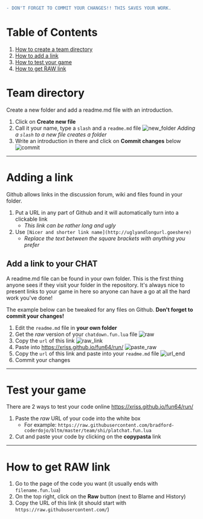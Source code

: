 ```diff
- DON'T FORGET TO COMMIT YOUR CHANGES!! THIS SAVES YOUR WORK.
```

# Table of Contents

1. [How to create a team directory](#team-directory)
2. [How to add a link](#adding-a-link)
3. [How to test your game](#test-your-game)
4. [How to get RAW link](#how-to-get-raw-link)

# Team directory

Create a new folder and add a readme.md file with an introduction.

1. Click on **Create new file**
2. Call it your name, type a ```slash``` and a ```readme.md``` file
    ![new_folder](https://cloud.githubusercontent.com/assets/1515961/24321397/9bf514f4-1143-11e7-81be-2e2d942750db.png)
    *Adding a ```slash``` to a new file creates a folder*
3. Write an introduction in there and click on **Commit changes** below
    ![commit](https://cloud.githubusercontent.com/assets/1515961/24321408/ecb31094-1143-11e7-9580-b64b5d769be7.png)
    
----------

# Adding a link

Github allows links in the discussion forum, wiki and files found in your folder.

1. Put a URL in any part of Github and it will automatically turn into a clickable link
    - _This link can be rather long and ugly_
2. Use ```[Nicer and shorter link name](http://uglyandlongurl.goeshere)```
    - _Replace the text between the square brackets with anything you prefer_


## Add a link to your CHAT

A readme.md file can be found in your own folder. This is the first thing anyone sees if they visit your folder in the repository. It's always nice to present links to your game in here so anyone can have a go at all the hard work you've done!

The example below can be tweaked for any files on Github. **Don't forget to commit your changes!**

1. Edit the ```readme.md``` file in **your own folder**
2. Get the *raw* version of your ```chatdown.fun.lua``` file
    ![raw](https://cloud.githubusercontent.com/assets/1515961/24321744/11d63b78-114c-11e7-870b-e128c4539c75.png)
3. Copy the ```url``` of this link
    ![raw_link](https://cloud.githubusercontent.com/assets/1515961/24321759/49cadffc-114c-11e7-9ccf-8474a01d22d7.png)
4. Paste into https://xriss.github.io/fun64/run/
    ![paste_raw](https://cloud.githubusercontent.com/assets/1515961/24321764/73ae4318-114c-11e7-8855-6507b51a8e55.png)
5. Copy the ```url``` of this link and paste into your ```readme.md``` file
    ![url_end](https://cloud.githubusercontent.com/assets/1515961/24321789/feb7fd0a-114c-11e7-816d-8c1a59e9a211.png)
6. Commit your changes

----------

# Test your game

There are 2 ways to test your code online https://xriss.github.io/fun64/run/

1. Paste the *raw* URL of your code into the white box
    - For example: ```https://raw.githubusercontent.com/bradford-coderdojo/bltm/master/team/shi/platchat.fun.lua```    
2. Cut and paste your code by clicking on the **copypasta** link
    
----------

# How to get RAW link

1. Go to the page of the code you want (it usually ends with ```filename.fun.lua```)
2. On the top right, click on the **Raw** button (next to Blame and History)
3. Copy the URL of this link (it should start with ```https://raw.githubusercontent.com/```)

